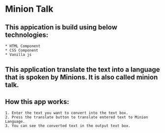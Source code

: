 # Minion Talk
## This appication is build using below technologies:
    * HTML Component
    * CSS Component
    * Vanilla js

## This application translate the text into a language that is spoken by Minions. It is also called minion talk.

## How this app works:
    1. Enter the text you want to convert into the text box.
    2. Press the translate button to translate entered text to Minion Language.
    3. You can see the converted text in the output text box.